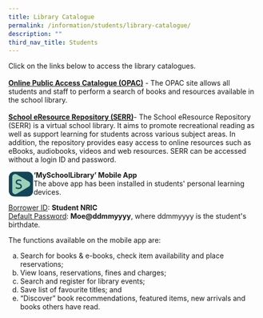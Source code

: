 ```yaml
---
title: Library Catalogue
permalink: /information/students/library-catalogue/
description: ""
third_nav_title: Students
---
```

<p>Click on the links below to access the library catalogues.<br /><br /><a href="https://schoolibrary.moe.edu.sg/damaisec" target="_blank" rel="noopener"><strong>Online Public Access Catalogue (OPAC)</strong></a>&nbsp;- The OPAC site allows all students and staff to perform a search of books and resources available in the school library.<br /><strong><br /><a href="https://schoolibrary.moe.edu.sg/eresourcessec/cgi-bin/spydus.exe/MSGTRN/WPAC/HOME" target="_blank" rel="noopener">School eResource Repository (SERR)</a></strong>- The School eResource Repository (SERR) is a virtual school library. It aims to promote recreational reading as well as support learning for students across various subject areas. In addition, the repository provides easy access to online resources such as eBooks, audiobooks, videos and web resources. SERR can be accessed without a login ID and password.</p>
<img style="width: 10%;" src="/images/app.jpg" align = "left" />
<p><strong>&lsquo;MySchoolLibrary&rsquo; Mobile App<br /></strong>The above app has been installed in students' personal learning devices.</p>
<p><u>Borrower ID</u>: <strong>Student NRIC<br /></strong><u>Default Password</u>:&nbsp;<strong>Moe@ddmmyyyy</strong>, where ddmmyyyy is the student's birthdate.</p>
<p>The functions available on the mobile app are:</p>
<ol style="list-style-type: lower-alpha;">
<li>Search for books &amp; e-books, check item availability and place reservations;</li>
<li>View loans, reservations, fines and charges;</li>
<li>Search and register for library events;</li>
<li>Save list of favourite titles; and</li>
<li>&ldquo;Discover&rdquo; book recommendations, featured items, new arrivals and books others have read.</li>
</ol>